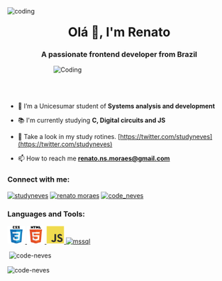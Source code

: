 <img align="left" alt="coding" width="250" src="https://user-images.githubusercontent.com/127349682/223890511-21dc8b59-f4f1-47e1-8f4b-1f3dd971a705.png">

<h1 align="center">Olá 👋, I'm Renato</h1>
<h3 align="center">A passionate frontend developer from Brazil</h3>
<img align="right" alt="Coding" width="400" src="https://user-images.githubusercontent.com/127349682/223889084-1f9f8a89-632a-4da2-9b50-2b4918d2cfb6.png">
                                                 

<br><br><br><br>
- 🌱 I’m a Unicesumar student of **Systems analysis and development**

- 📚 I'm currently studying **C, Digital circuits and JS**

- 📝 Take a look in my study rotines. [https://twitter.com/studyneves](https://twitter.com/studyneves)

- 📫 How to reach me **renato.ns.moraes@gmail.com**

<h3 align="left">Connect with me:</h3>
<p align="left">
<a href="https://twitter.com/studyneves" target="blank"><img align="center" src="https://raw.githubusercontent.com/rahuldkjain/github-profile-readme-generator/master/src/images/icons/Social/twitter.svg" alt="studyneves" height="30" width="40" /></a>
<a href="https://linkedin.com/in/renato moraes" target="blank"><img align="center" src="https://raw.githubusercontent.com/rahuldkjain/github-profile-readme-generator/master/src/images/icons/Social/linked-in-alt.svg" alt="renato moraes" height="30" width="40" /></a>
<a href="https://stackoverflow.com/users/code_neves" target="blank"><img align="center" src="https://raw.githubusercontent.com/rahuldkjain/github-profile-readme-generator/master/src/images/icons/Social/stack-overflow.svg" alt="code_neves" height="30" width="40" /></a>
</p>

<h3 align="left">Languages and Tools:</h3>
<p align="left"> <a href="https://www.w3schools.com/css/" target="_blank" rel="noreferrer"> <img src="https://raw.githubusercontent.com/devicons/devicon/master/icons/css3/css3-original-wordmark.svg" alt="css3" width="40" height="40"/> </a> <a href="https://www.w3.org/html/" target="_blank" rel="noreferrer"> <img src="https://raw.githubusercontent.com/devicons/devicon/master/icons/html5/html5-original-wordmark.svg" alt="html5" width="40" height="40"/> </a> <a href="https://developer.mozilla.org/en-US/docs/Web/JavaScript" target="_blank" rel="noreferrer"> <img src="https://raw.githubusercontent.com/devicons/devicon/master/icons/javascript/javascript-original.svg" alt="javascript" width="40" height="40"/> </a> <a href="https://www.microsoft.com/en-us/sql-server" target="_blank" rel="noreferrer"> <img src="https://www.svgrepo.com/show/303229/microsoft-sql-server-logo.svg" alt="mssql" width="40" height="40"/> </a> </p>



<p>&nbsp;<img align="center" src="https://github-readme-stats.vercel.app/api?username=code-neves&show_icons=true&locale=en" alt="code-neves" /></p>

<p><img align="center" src="https://github-readme-streak-stats.herokuapp.com/?user=code-neves&" alt="code-neves" /></p>
